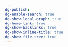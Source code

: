 ```yaml
---
dg-publish: 
dg-enable-search: true
dg-show-local-graph: true
dg-home-link: true
dg-show-backlinks: true
dg-show-inline-title: true
dg-show-file-tree: true
---
```

